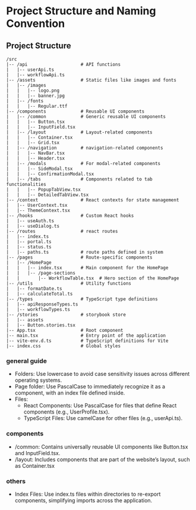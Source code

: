 # Project Structure and Naming Convention

## Project Structure

```text
/src
|-- /api                    # API functions
|   |-- userApi.ts
|   |-- workflowApi.ts
|-- /assets                 # Static files like images and fonts
|   |-- /images
|   |   |-- logo.png
|   |   |-- banner.jpg
|   |-- /fonts
|   |   |-- Regular.ttf
|-- /components             # Reusable UI components
|   |-- /common             # Generic reusable UI components
|   |   |-- Button.tsx
|   |   |-- InputField.tsx
|   |-- /layout             # Layout-related components
|   |   |-- Container.tsx
|   |   |-- Grid.tsx
|   |-- /navigation         # navigation-related components
|   |   |-- NavBar.tsx
|   |   |-- Header.tsx
|   |-- /modals             # For modal-related components
|   |   |-- SideModal.tsx
|   |   |-- ConfirmationModal.tsx
|   |-- /tabs               # Components related to tab functionalities
|   |   |-- PopupTabView.tsx
|   |   |-- DetailedTabView.tsx
|-- /context                # React contexts for state management
|   |-- UserContext.tsx
|   |-- ThemeContext.tsx
|-- /hooks                  # Custom React hooks
|   |-- useAuth.ts
|   |-- useDialog.ts
|-- /routes                 # react routes
|   |-- index.ts
|   |-- portal.ts
|   |-- status.ts
|   |-- paths.ts            # route paths defined in system
|-- /pages                  # Route-specific components
|   |-- /HomePage
|   |   |-- index.tsx       # Main component for the HomePage
|   |   |-- /page-sections
|   |       |-- WorkflowTable.tsx  # Hero section of the HomePage
|-- /utils                  # Utility functions
|   |-- formatDate.ts
|   |-- calculateTotal.ts
|-- /types                  # TypeScript type definitions
|   |-- apiResponseTypes.ts
|   |-- workflowTypes.ts
|-- /stories                # storybook store
|   |-- assets
|   |-- Button.stories.tsx
|-- App.tsx                 # Root component
|-- main.tsx                # Entry point of the application
|-- vite-env.d.ts           # TypeScript definitions for Vite
|-- index.css               # Global styles
```

### general guide

- Folders: Use lowercase to avoid case sensitivity issues across different operating systems.
- Page folder: Use PascalCase to immediately recognize it as a component, with an index file defined inside.
- Files:
  - React Components: Use PascalCase for files that define React components (e.g., UserProfile.tsx).
  - TypeScript Files: Use camelCase for other files (e.g., userApi.ts).

### components

- /common: Contains universally reusable UI components like Button.tsx and InputField.tsx.
- /layout: Includes components that are part of the website’s layout, such as Container.tsx

### others

- Index Files: Use index.ts files within directories to re-export components, simplifying imports across the application.
